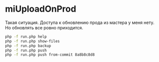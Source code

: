 # miUploadOnProd

Такая ситуация. Доступа к обновлению прода из мастера у меня нету. Но обновлять все ровно приходится.

```bash
php -f run.php help
php -f run.php show-files
php -f run.php backup
php -f run.php push
php -f run.php push from-commit 8a8b8c8d8
```